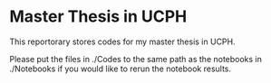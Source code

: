 # Master Thesis in UCPH

This reportorary stores codes for my master thesis in UCPH.


Please put the files in ./Codes to the same path as the notebooks in ./Notebooks if you would like to rerun the notebook results.


